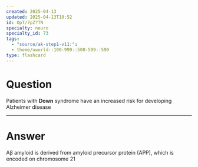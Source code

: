 ```yaml
---
created: 2025-04-13
updated: 2025-04-13T10:52
id: OpT/7pZ?TN
specialty: neuro
specialty_id: 73
tags:
  - "source/ak-step1-v11:": 
  - theme/uworld::100-999::500-599::590
type: flashcard
---
```


# Question
Patients with **Down** syndrome have an increased risk for developing Alzheimer disease

---

# Answer
Aβ amyloid is derived from amyloid precursor protein (APP), which is encoded on chromosome 21